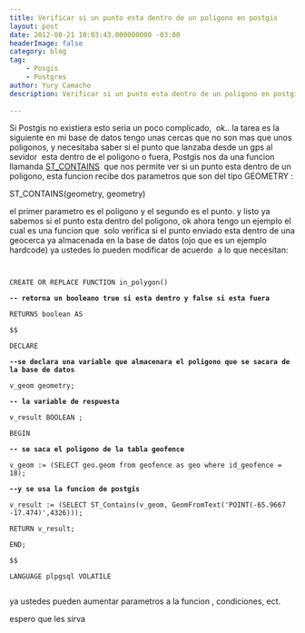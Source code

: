 ```yaml
---
title: Verificar si un punto esta dentro de un poligono en postgis
layout: post
date: 2012-08-21 10:03:43.000000000 -03:00
headerImage: false
category: blog
tag: 
    - Posgis
    - Postgres
author: Yury Camacho
description: Verificar si un punto esta dentro de un poligono en postgis
  
---
```

<p>Si Postgis no existiera esto seria un poco complicado,  ok.. la tarea es la siguiente en mi base de datos tengo unas cercas que no son mas que unos poligonos, y necesitaba saber si el punto que lanzaba desde un gps al sevidor  esta dentro de el poligono o fuera, Postgis nos da una funcion llamanda <a title="ST_Contains" href="http://postgis.refractions.net/documentation/manual-1.4/ST_Contains.html" target="_blank">ST_CONTAINS</a>  que nos permite ver si un punto esta dentro de un poligono, esta funcion recibe dos parametros que son del tipo GEOMETRY :</p>
<p>ST_CONTAINS(geometry, geometry)</p>
<p>el primer parametro es el poligono y el segundo es el punto. y listo ya sabemos si el punto esta dentro del poligono, ok ahora tengo un ejemplo el cual es una funcion que  solo verifica si el punto enviado esta dentro de una geocerca ya almacenada en la base de datos (ojo que es un ejemplo hardcode) ya ustedes lo pueden modificar de acuerdo  a lo que necesitan:</p>
<p><code><br />
CREATE OR REPLACE FUNCTION in_polygon()<br />
<strong>-- retorna un booleano true si esta dentro y false si esta fuera</strong><br />
RETURNS boolean AS<br />
$$<br />
DECLARE<br />
<strong>--se declara una variable que almacenara el poligono que se sacara de la base de datos</strong><br />
v_geom geometry;<br />
<strong>-- la variable de respuesta</strong><br />
v_result BOOLEAN ;<br />
BEGIN<br />
<strong>-- se saca el poligono de la tabla geofence</strong><br />
v_geom := (SELECT geo.geom from geofence as geo where id_geofence = 18);<br />
<strong>--y se usa la funcion de postgis</strong><br />
v_result := (SELECT ST_Contains(v_geom, GeomFromText('POINT(-65.9667 -17.474)',4326)));<br />
RETURN v_result;<br />
END;<br />
$$<br />
LANGUAGE plpgsql VOLATILE<br />
</code></p>
<p>ya ustedes pueden aumentar parametros a la funcion , condiciones, ect.</p>
<p>espero que les sirva</p>
